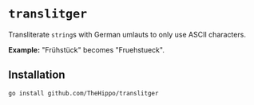 # `translitger`

Transliterate `string`s with German umlauts to only use ASCII characters.

**Example:** "Frühstück" becomes "Fruehstueck".

## Installation

    go install github.com/TheHippo/translitger
